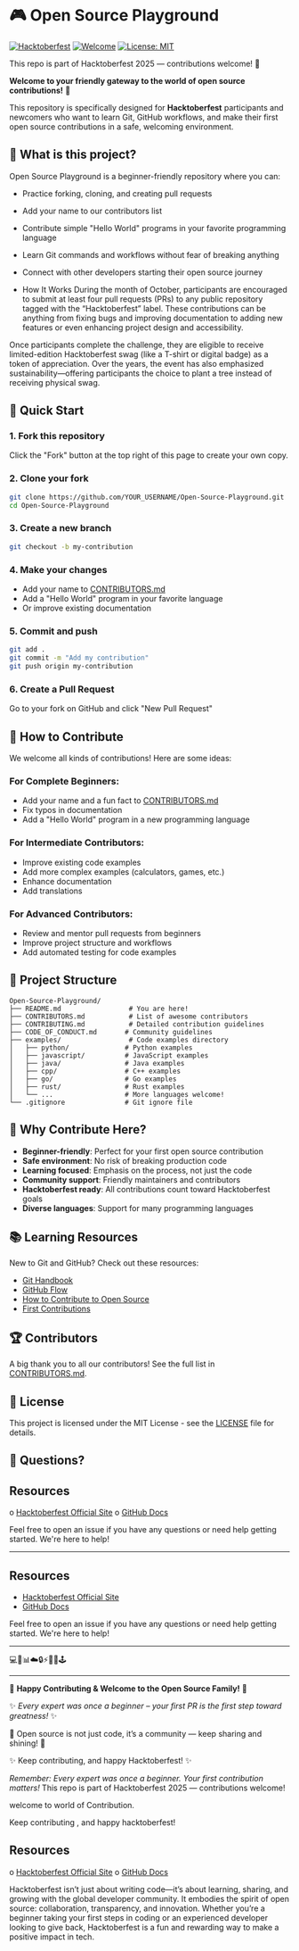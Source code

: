 # 🎮 Open Source Playground

[![Hacktoberfest](https://img.shields.io/badge/Hacktoberfest-friendly-ff7b00)](https://hacktoberfest.digitalocean.com/)
[![Welcome](https://img.shields.io/badge/Contributions-Welcome-brightgreen.svg)](CONTRIBUTING.md)
[![License: MIT](https://img.shields.io/badge/License-MIT-yellow.svg)](LICENSE)

This repo is part of Hacktoberfest 2025 — contributions welcome! 🎉


**Welcome to your friendly gateway to the world of open source contributions!** 🌟

This repository is specifically designed for **Hacktoberfest** participants and newcomers who want to learn Git, GitHub workflows, and make their first open source contributions in a safe, welcoming environment.

## 🎯 What is this project?

Open Source Playground is a beginner-friendly repository where you can:
- Practice forking, cloning, and creating pull requests
- Add your name to our contributors list
- Contribute simple "Hello World" programs in your favorite programming language
- Learn Git commands and workflows without fear of breaking anything
- Connect with other developers starting their open source journey

- How It Works
During the month of October, participants are encouraged to submit at least four pull requests (PRs) to any public repository tagged with the “Hacktoberfest” label. These contributions can be anything from fixing bugs and improving documentation to adding new features or even enhancing project design and accessibility.

Once participants complete the challenge, they are eligible to receive limited-edition Hacktoberfest swag (like a T-shirt or digital badge) as a token of appreciation. Over the years, the event has also emphasized sustainability—offering participants the choice to plant a tree instead of receiving physical swag.

## 🚀 Quick Start

### 1. Fork this repository
Click the "Fork" button at the top right of this page to create your own copy.

### 2. Clone your fork
```bash
git clone https://github.com/YOUR_USERNAME/Open-Source-Playground.git
cd Open-Source-Playground
```

### 3. Create a new branch
```bash
git checkout -b my-contribution
```

### 4. Make your changes
- Add your name to [CONTRIBUTORS.md](CONTRIBUTORS.md)
- Add a "Hello World" program in your favorite language
- Or improve existing documentation

### 5. Commit and push
```bash
git add .
git commit -m "Add my contribution"
git push origin my-contribution
```

### 6. Create a Pull Request
Go to your fork on GitHub and click "New Pull Request"

## 🤝 How to Contribute

We welcome all kinds of contributions! Here are some ideas:

### For Complete Beginners:
- Add your name and a fun fact to [CONTRIBUTORS.md](CONTRIBUTORS.md)
- Fix typos in documentation
- Add a "Hello World" program in a new programming language

### For Intermediate Contributors:
- Improve existing code examples
- Add more complex examples (calculators, games, etc.)
- Enhance documentation
- Add translations

### For Advanced Contributors:
- Review and mentor pull requests from beginners
- Improve project structure and workflows
- Add automated testing for code examples

## 📁 Project Structure

```
Open-Source-Playground/
├── README.md                 # You are here!
├── CONTRIBUTORS.md           # List of awesome contributors
├── CONTRIBUTING.md           # Detailed contribution guidelines
├── CODE_OF_CONDUCT.md       # Community guidelines
├── examples/                 # Code examples directory
│   ├── python/              # Python examples
│   ├── javascript/          # JavaScript examples
│   ├── java/                # Java examples
│   ├── cpp/                 # C++ examples
│   ├── go/                  # Go examples
│   ├── rust/                # Rust examples
│   └── ...                  # More languages welcome!
└── .gitignore               # Git ignore file
```

## 🌟 Why Contribute Here?

- **Beginner-friendly**: Perfect for your first open source contribution
- **Safe environment**: No risk of breaking production code
- **Learning focused**: Emphasis on the process, not just the code
- **Community support**: Friendly maintainers and contributors
- **Hacktoberfest ready**: All contributions count toward Hacktoberfest goals
- **Diverse languages**: Support for many programming languages

## 📚 Learning Resources

New to Git and GitHub? Check out these resources:
- [Git Handbook](https://guides.github.com/introduction/git-handbook/)
- [GitHub Flow](https://guides.github.com/introduction/flow/)
- [How to Contribute to Open Source](https://opensource.guide/how-to-contribute/)
- [First Contributions](https://github.com/firstcontributions/first-contributions)

## 🏆 Contributors

A big thank you to all our contributors! See the full list in [CONTRIBUTORS.md](CONTRIBUTORS.md).

## 📄 License

This project is licensed under the MIT License - see the [LICENSE](LICENSE) file for details.

## 💬 Questions?
## Resources 
o [Hacktoberfest Official Site](https://hacktoberfest.com) 
o [GitHub Docs](https://docs.github.com) 

Feel free to open an issue if you have any questions or need help getting started. We're here to help! 

---
## Resources  
- [Hacktoberfest Official Site](https://hacktoberfest.com)  
- [GitHub Docs](https://docs.github.com) 




Feel free to open an issue if you have any questions or need help getting started. We're here to help!

---

💻🤖📊☁️🔒⚡📱🌐🕹️

---
🎉 **Happy Contributing & Welcome to the Open Source Family!** 🚀  

✨ *Every expert was once a beginner – your first PR is the first step toward greatness!* ✨

🌟 Open source is not just code, it’s a community — keep sharing and shining! 🌟

✨ Keep contributing, and happy Hacktoberfest! ✨




*Remember: Every expert was once a beginner. Your first contribution matters!*
This repo is part of Hacktoberfest 2025 — contributions welcome! 

welcome to world of Contribution.

Keep contributing , and happy hacktoberfest!

## Resources
o [Hacktoberfest Official Site](https://hacktoberfest.com) 
o [GitHub Docs](https://docs.github.com) 


Hacktoberfest isn’t just about writing code—it’s about learning, sharing, and growing with the global developer community. It embodies the spirit of open source: collaboration, transparency, and innovation. Whether you’re a beginner taking your first steps in coding or an experienced developer looking to give back, Hacktoberfest is a fun and rewarding way to make a positive impact in tech.


